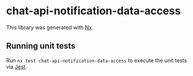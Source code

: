 # chat-api-notification-data-access

This library was generated with [Nx](https://nx.dev).

## Running unit tests

Run `nx test chat-api-notification-data-access` to execute the unit tests via [Jest](https://jestjs.io).
